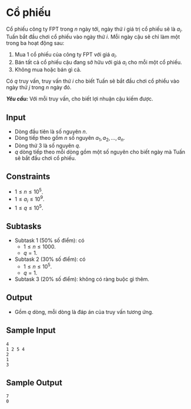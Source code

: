 # Cổ phiếu

Cổ phiếu công ty FPT trong $n$ ngày tới, ngày thứ $i$ giá trị cổ phiếu sẽ là $a_i$. Tuấn bắt đầu chơi cổ phiếu vào ngày thứ $i$. Mỗi ngày cậu sẽ chỉ làm một trong ba hoạt động sau:
1. Mua $1$ cổ phiếu của công ty FPT với giá $a_i$.
2. Bán tất cả cổ phiếu cậu đang sở hữu với giá $a_i$ cho mỗi một cổ phiếu.
3. Không mua hoặc bán gì cả.

Có $q$ truy vấn, truy vấn thứ $i$ cho biết Tuấn sẽ bắt đầu chơi cổ phiểu vào ngày thứ $j$ trong $n$ ngày đó.

***Yêu cầu:*** Với mỗi truy vấn, cho biết lợi nhuận cậu kiếm được.

## Input

- Dòng đầu tiên là số nguyên $n$.
- Dòng tiếp theo gồm $n$ số nguyên $a_1, a_2, \dots, a_n$.
- Dòng thứ $3$ là số nguyên $q$.
- $q$ dòng tiếp theo mỗi dòng gồm một số nguyên cho biết ngày mà Tuấn sẽ bắt đầu chơi cổ phiếu.

## Constraints

- $1 \le n \le 10^5$.
- $1 \le a_i \le 10^9$.
- $1 \le q \le 10^5$.

## Subtasks

- Subtask $1$ ($50\%$ số điểm): có
    - $1 \le n \le 1000$.
    - $q = 1$.
- Subtask $2$ ($30\%$ số điểm): có
    - $1 \le n \le 10^5$.
    - $q = 1$.
- Subtask $3$ ($20\%$ số điểm): không có ràng buộc gì thêm.

## Output

- Gồm $q$ dòng, mỗi dòng là đáp án của truy vấn tương ứng.

## Sample Input

```
4
1 2 5 4
2
1
3
```

## Sample Output

```
7
0
```